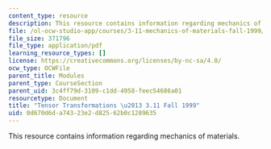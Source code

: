 ```yaml
---
content_type: resource
description: This resource contains information regarding mechanics of materials.
file: /ol-ocw-studio-app/courses/3-11-mechanics-of-materials-fall-1999/0d670d6da74323e2d82562b0c1289635_MIT3_11F99_trans.pdf
file_size: 371796
file_type: application/pdf
learning_resource_types: []
license: https://creativecommons.org/licenses/by-nc-sa/4.0/
ocw_type: OCWFile
parent_title: Modules
parent_type: CourseSection
parent_uid: 3c4ff79d-3109-c1dd-4958-feec54686a01
resourcetype: Document
title: "Tensor Transformations \u2013 3.11 Fall 1999"
uid: 0d670d6d-a743-23e2-d825-62b0c1289635
---
```

This resource contains information regarding mechanics of materials.
